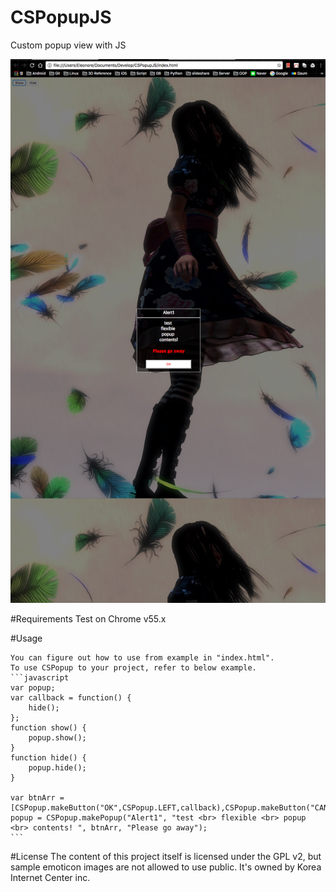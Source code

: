 # CSPopupJS 
Custom popup view with JS 

![screenshot](screenshot/3.png)

#Requirements
	Test on Chrome v55.x

#Usage

	You can figure out how to use from example in "index.html".
	To use CSPopup to your project, refer to below example.
	```javascript	
	var popup;
	var callback = function() {
		hide();
	};
    function show() {
		popup.show();
	}
    function hide() {
		popup.hide();
	}

    var btnArr = [CSPopup.makeButton("OK",CSPopup.LEFT,callback),CSPopup.makeButton("CANCEL",CSPopup.RIGHT,callback)];
	popup = CSPopup.makePopup("Alert1", "test <br> flexible <br> popup <br> contents! ", btnArr, "Please go away");
	```
#License
	The content of this project itself is licensed under the GPL v2, but sample emoticon images are not allowed to use public. It's owned by Korea Internet Center inc. 
